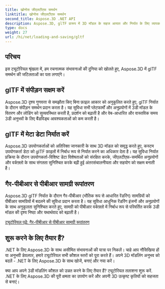 ```yaml
---
title: ख्रोनोस जीएलटीएफ समर्थन
linktitle: ख्रोनोस जीएलटीएफ समर्थन
second_title: Aspose.3D .NET API
description: Aspose.3D, glTF प्रारूप में 3D मॉडल के सहज आयात और निर्यात के लिए व्यापक glTF समर्थन प्रदान करता है, अंतरसंचालनीयता को बढ़ाता है और 3D सामग्री वर्कफ़्लो को सुव्यवस्थित करता है।
type: docs
weight: 27
url: /hi/net/loading-and-saving/gltf
---
```

## परिचय

इस ट्यूटोरियल श्रृंखला में, हम रचनात्मक संभावनाओं की दुनिया को खोलते हुए, Aspose.3D में glTF समर्थन की जटिलताओं का पता लगाएंगे।

## glTF में संपीड़न सक्षम करें

Aspose.3D दृश्य गुणवत्ता से समझौता किए बिना फ़ाइल आकार को अनुकूलित करते हुए, glTF निर्यात के दौरान संपीड़न समर्थन प्रदान करता है। यह सुविधा सभी प्लेटफार्मों और अनुप्रयोगों में 3डी मॉडल के वितरण और लोडिंग को सुव्यवस्थित करती है, प्रदर्शन को बढ़ाती है और वेब-आधारित और वास्तविक समय 3डी अनुभवों के लिए बैंडविड्थ आवश्यकताओं को कम करती है।

## glTF में मेटा डेटा निर्यात करें

Aspose.3D उपयोगकर्ताओं को अतिरिक्त जानकारी के साथ 3D मॉडल को समृद्ध करते हुए, कस्टम उपयोगकर्ता डेटा को glTF फ़ाइलों में निर्बाध रूप से निर्यात करने का अधिकार देता है। यह सुविधा निर्यात प्रक्रिया के दौरान उपयोगकर्ता-विशिष्ट डेटा विशेषताओं को संरक्षित करके, जीएलटीएफ-समर्थित अनुप्रयोगों और वर्कफ़्लो के साथ संगतता सुनिश्चित करके बढ़ी हुई अंतरसंचालनीयता और सहयोग को सक्षम बनाती है।

## गैर-पीबीआर से पीबीआर सामग्री रूपांतरण

Aspose.3D glTF निर्यात के दौरान गैर-पीबीआर (भौतिक रूप से आधारित रेंडरिंग) सामग्रियों को पीबीआर सामग्रियों में बदलने की सुविधा प्रदान करता है। यह सुविधा आधुनिक रेंडरिंग इंजनों और अनुप्रयोगों के साथ अनुकूलता सुनिश्चित करते हुए, सामग्री को पीबीआर वर्कफ़्लो में निर्बाध रूप से परिवर्तित करके 3डी मॉडल की दृश्य निष्ठा और यथार्थवाद को बढ़ाती है।


[ट्यूटोरियल पढ़ें: गैर-पीबीआर से पीबीआर सामग्री रूपांतरण](non-pbr-to-pbr-material-conversion)

## शुरू करने के लिए तैयार हैं?

.NET के लिए Aspose.3D के साथ असीमित संभावनाओं की यात्रा पर निकलें। चाहे आप नौसिखिया हों या अनुभवी डेवलपर, हमारे ट्यूटोरियल सभी कौशल स्तरों को पूरा करते हैं। अपने 3D मॉडलिंग अनुभव को बदलें - .NET के लिए Aspose.3D के साथ खोजें, बनाएं और नया करें।

क्या आप अपने 3डी मॉडलिंग कौशल को उन्नत करने के लिए तैयार हैं? ट्यूटोरियल तलाशना शुरू करें. .NET के लिए Aspose.3D की पूरी क्षमता का उपयोग करें और अपनी 3D उत्कृष्ट कृतियों को सहजता से बनाएं।